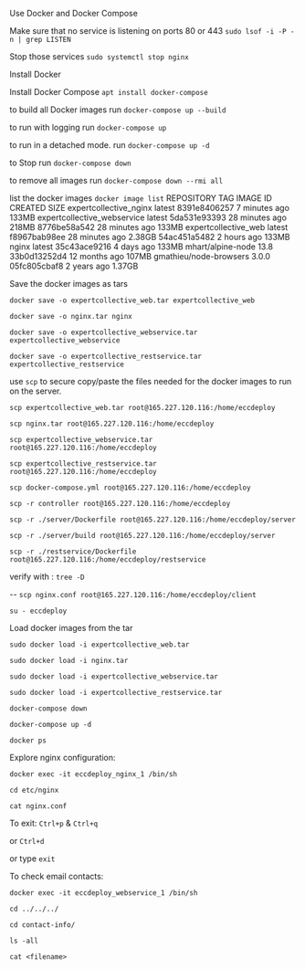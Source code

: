 Use Docker and Docker Compose

Make sure that no service is listening on ports 80 or 443
`sudo lsof -i -P -n | grep LISTEN`

Stop those services
`sudo systemctl stop nginx`

Install Docker

Install Docker Compose
`apt install docker-compose`

to build all Docker images
run `docker-compose up --build`

to run with logging
run `docker-compose up`

to run in a detached mode.
run `docker-compose up -d`

to Stop
run `docker-compose down`

to remove all images
run `docker-compose down --rmi all`

list the docker images `docker image list`
REPOSITORY TAG IMAGE ID CREATED SIZE
expertcollective_nginx latest 8391e8406257 7 minutes ago 133MB
expertcollective_webservice latest 5da531e93393 28 minutes ago 218MB
<none> <none> 8776be58a542 28 minutes ago 133MB
expertcollective_web latest f8967bab98ee 28 minutes ago 2.38GB
<none> <none> 54ac451a5482 2 hours ago 133MB
nginx latest 35c43ace9216 4 days ago 133MB
mhart/alpine-node 13.8 33b0d13252d4 12 months ago 107MB
gmathieu/node-browsers 3.0.0 05fc805cbaf8 2 years ago 1.37GB

Save the docker images as tars

`docker save -o expertcollective_web.tar expertcollective_web`

`docker save -o nginx.tar nginx`

`docker save -o expertcollective_webservice.tar expertcollective_webservice`

`docker save -o expertcollective_restservice.tar expertcollective_restservice`

use `scp` to secure copy/paste the files needed for the docker images to run on the server.

`scp expertcollective_web.tar root@165.227.120.116:/home/eccdeploy`

`scp nginx.tar root@165.227.120.116:/home/eccdeploy`

`scp expertcollective_webservice.tar root@165.227.120.116:/home/eccdeploy`

`scp expertcollective_restservice.tar root@165.227.120.116:/home/eccdeploy`

`scp docker-compose.yml root@165.227.120.116:/home/eccdeploy`

`scp -r controller root@165.227.120.116:/home/eccdeploy`

`scp -r ./server/Dockerfile root@165.227.120.116:/home/eccdeploy/server`

`scp -r ./server/build root@165.227.120.116:/home/eccdeploy/server`

`scp -r ./restservice/Dockerfile root@165.227.120.116:/home/eccdeploy/restservice`

verify with : `tree -D`

-- `scp nginx.conf root@165.227.120.116:/home/eccdeploy/client`

`su - eccdeploy`

Load docker images from the tar

`sudo docker load -i expertcollective_web.tar`

`sudo docker load -i nginx.tar`

`sudo docker load -i expertcollective_webservice.tar`

`sudo docker load -i expertcollective_restservice.tar`

`docker-compose down`

`docker-compose up -d`

`docker ps`

Explore nginx configuration:

`docker exec -it eccdeploy_nginx_1 /bin/sh`

`cd etc/nginx`

`cat nginx.conf`

To exit: `Ctrl+p` & `Ctrl+q`

or `Ctrl+d`

or type `exit`

To check email contacts:

`docker exec -it eccdeploy_webservice_1 /bin/sh`

`cd ../../../`

`cd contact-info/`

`ls -all`

`cat <filename>`
